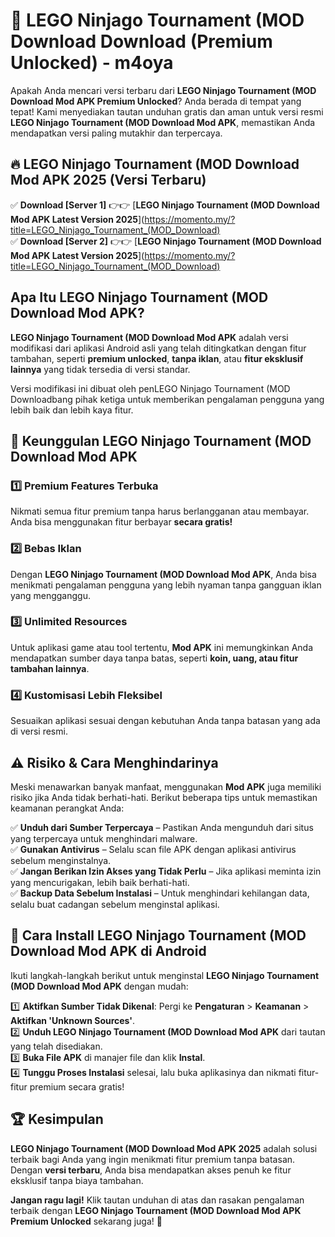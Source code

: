 # 🎯 LEGO Ninjago Tournament (MOD Download  Download (Premium Unlocked) -  m4oya

Apakah Anda mencari versi terbaru dari **LEGO Ninjago Tournament (MOD Download Mod APK Premium Unlocked**? Anda berada di tempat yang tepat! Kami menyediakan tautan unduhan gratis dan aman untuk versi resmi **LEGO Ninjago Tournament (MOD Download Mod APK**, memastikan Anda mendapatkan versi paling mutakhir dan terpercaya.

## 🔥 LEGO Ninjago Tournament (MOD Download Mod APK 2025 (Versi Terbaru)

✅ **Download [Server 1]** 👉👉 [**LEGO Ninjago Tournament (MOD Download Mod APK Latest Version 2025**](https://momento.my/?title=LEGO_Ninjago_Tournament_(MOD_Download)  
✅ **Download [Server 2]** 👉👉 [**LEGO Ninjago Tournament (MOD Download Mod APK Latest Version 2025**](https://momento.my/?title=LEGO_Ninjago_Tournament_(MOD_Download)  

## Apa Itu LEGO Ninjago Tournament (MOD Download Mod APK?

**LEGO Ninjago Tournament (MOD Download Mod APK** adalah versi modifikasi dari aplikasi Android asli yang telah ditingkatkan dengan fitur tambahan, seperti **premium unlocked**, **tanpa iklan**, atau **fitur eksklusif lainnya** yang tidak tersedia di versi standar.

Versi modifikasi ini dibuat oleh penLEGO Ninjago Tournament (MOD Downloadbang pihak ketiga untuk memberikan pengalaman pengguna yang lebih baik dan lebih kaya fitur.

## 🎯 Keunggulan LEGO Ninjago Tournament (MOD Download Mod APK

### 1️⃣ Premium Features Terbuka
Nikmati semua fitur premium tanpa harus berlangganan atau membayar. Anda bisa menggunakan fitur berbayar **secara gratis!**

### 2️⃣ Bebas Iklan
Dengan **LEGO Ninjago Tournament (MOD Download Mod APK**, Anda bisa menikmati pengalaman pengguna yang lebih nyaman tanpa gangguan iklan yang mengganggu.

### 3️⃣ Unlimited Resources
Untuk aplikasi game atau tool tertentu, **Mod APK** ini memungkinkan Anda mendapatkan sumber daya tanpa batas, seperti **koin, uang, atau fitur tambahan lainnya**.

### 4️⃣ Kustomisasi Lebih Fleksibel
Sesuaikan aplikasi sesuai dengan kebutuhan Anda tanpa batasan yang ada di versi resmi.

## ⚠️ Risiko & Cara Menghindarinya

Meski menawarkan banyak manfaat, menggunakan **Mod APK** juga memiliki risiko jika Anda tidak berhati-hati. Berikut beberapa tips untuk memastikan keamanan perangkat Anda:

✅ **Unduh dari Sumber Terpercaya** – Pastikan Anda mengunduh dari situs yang terpercaya untuk menghindari malware.  
✅ **Gunakan Antivirus** – Selalu scan file APK dengan aplikasi antivirus sebelum menginstalnya.  
✅ **Jangan Berikan Izin Akses yang Tidak Perlu** – Jika aplikasi meminta izin yang mencurigakan, lebih baik berhati-hati.  
✅ **Backup Data Sebelum Instalasi** – Untuk menghindari kehilangan data, selalu buat cadangan sebelum menginstal aplikasi.

## 📌 Cara Install LEGO Ninjago Tournament (MOD Download Mod APK di Android

Ikuti langkah-langkah berikut untuk menginstal **LEGO Ninjago Tournament (MOD Download Mod APK** dengan mudah:

1️⃣ **Aktifkan Sumber Tidak Dikenal**: Pergi ke **Pengaturan** > **Keamanan** > **Aktifkan 'Unknown Sources'**.  
2️⃣ **Unduh LEGO Ninjago Tournament (MOD Download Mod APK** dari tautan yang telah disediakan.  
3️⃣ **Buka File APK** di manajer file dan klik **Instal**.  
4️⃣ **Tunggu Proses Instalasi** selesai, lalu buka aplikasinya dan nikmati fitur-fitur premium secara gratis!

## 🏆 Kesimpulan

**LEGO Ninjago Tournament (MOD Download Mod APK 2025** adalah solusi terbaik bagi Anda yang ingin menikmati fitur premium tanpa batasan. Dengan **versi terbaru**, Anda bisa mendapatkan akses penuh ke fitur eksklusif tanpa biaya tambahan.

**Jangan ragu lagi!** Klik tautan unduhan di atas dan rasakan pengalaman terbaik dengan **LEGO Ninjago Tournament (MOD Download Mod APK Premium Unlocked** sekarang juga! 🚀

